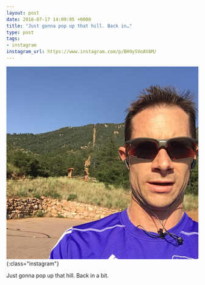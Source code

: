 ```yaml
---
layout: post
date: 2016-07-17 14:09:05 +0000
title: "Just gonna pop up that hill. Back in…"
type: post
tags:
- instagram
instagram_url: https://www.instagram.com/p/BH9ySVoAYAM/
---
```


![Instagram - BH9ySVoAYAM](/img/BH9ySVoAYAM.jpg){:class="instagram"}

Just gonna pop up that hill. Back in a bit.
